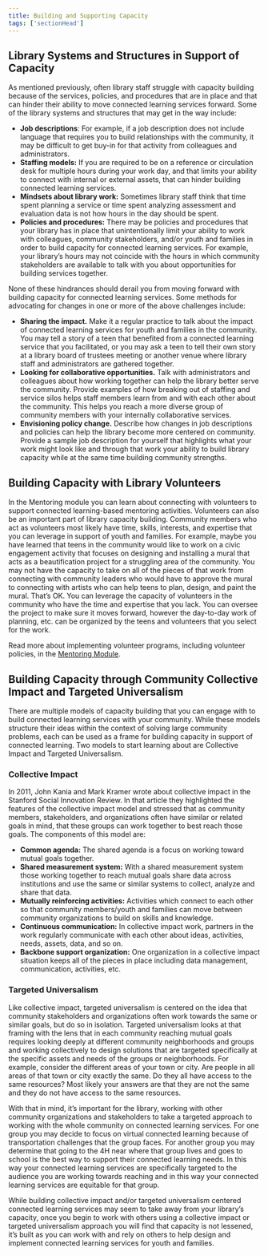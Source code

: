 ```yaml
---
title: Building and Supporting Capacity 
tags: ['sectionHead']
---
```


## Library Systems and Structures in Support of Capacity

As mentioned previously, often library staff struggle with capacity building because of the services, policies, and procedures that are in place and that can hinder their ability to move connected learning services forward.  Some of the library systems and structures that may get in the way include:

* **Job descriptions**: For example, if a job description does not include language that requires you to build relationships with the community, it may be difficult to get buy-in for that activity from colleagues and administrators.
* **Staffing models:** If you are required to be on a reference or circulation desk for multiple hours during your work day, and that limits your ability to connect with internal or external assets, that can hinder building connected learning services.
* **Mindsets about library work:** Sometimes library staff think that time spent planning a service or time spent analyzing assessment and evaluation data is not how hours in the day should be spent.  
* **Policies and procedures:** There may be policies and procedures that your library has in place that unintentionally limit your ability to work with colleagues, community stakeholders, and/or youth and families in order to build capacity for connected learning services. For example, your library’s hours may not coincide with the hours in which community stakeholders are available to talk with you about opportunities for building services together.  


None of these hindrances should derail you from moving forward with building capacity for connected learning services.  Some methods for advocating for changes in one or more of the above challenges include:

* **Sharing the impact.** Make it a regular practice to talk about the impact of connected learning services for youth and families in the community.  You may tell a story of a teen that benefited from a connected learning service that you facilitated, or you may ask a teen to tell their own story at a library board of trustees meeting or another venue where library staff and administrators are gathered together.
* **Looking for collaborative opportunities.** Talk with administrators and colleagues about how working together can help the library better serve the community. Provide examples of how breaking out of staffing and service silos helps staff members learn from and with each other about the community. This helps you reach a more diverse group of community members with your internally collaborative services.
* **Envisioning policy change.** Describe how changes in job descriptions and policies can help the library become more centered on community.  Provide a sample job description for yourself that highlights what your work might look like and through that work your ability to build library capacity while at the same time building community strengths.

## Building Capacity with Library Volunteers
In the Mentoring module you can learn about connecting with volunteers to support connected learning-based mentoring activities.  Volunteers can also be an important part of library capacity building.  Community members who act as volunteers most likely have time, skills, interests, and expertise that you can leverage in support of youth and families. For example, maybe you have learned that teens in the community would like to work on a civic engagement activity that focuses on designing and installing a mural that acts as a beautification project for a struggling area of the community.  You may not have the capacity to take on all of the pieces of that work from connecting with community leaders who would have to approve the mural to connecting with artists who can help teens to plan, design, and paint the mural. That’s OK. You can leverage the capacity of volunteers in the community who have the time and expertise that you lack.  You can oversee the project to make sure it moves forward, however the day-to-day work of planning, etc. can be organized by the teens and volunteers that you select for the work. 

Read more about implementing volunteer programs, including volunteer policies, in the [Mentoring Module](/mentoring/).


## Building Capacity through Community Collective Impact and Targeted Universalism

There are multiple models of capacity building that you can engage with to build connected learning services with your community.  While these models structure their ideas within the context of solving large community problems, each can be used as a frame for building capacity in support of connected learning. Two models to start learning about are Collective Impact and Targeted Universalism.

### Collective Impact
In 2011, John Kania and Mark Kramer wrote about collective impact in the Stanford Social Innovation Review.  In that article they highlighted the features of the collective impact model and stressed that as community members, stakeholders, and organizations often have similar or related goals in mind, that these groups can work together to best reach those goals. The components of this model are:

* **Common agenda:** The shared agenda is a focus on working toward mutual goals together.
* **Shared measurement system:** With a shared measurement system those working together to reach mutual goals share data across institutions and use the same or similar systems to collect, analyze and share that data.
* **Mutually reinforcing activities:**  Activities which connect to each other so that community  members/youth and families can move between community organizations to build on skills and knowledge.
* **Continuous communication:** In collective impact work, partners in the work regularly communicate with each other about ideas, activities, needs, assets, data, and so on.
* **Backbone support organization:** One organization in a collective impact situation keeps all of the pieces in place including data management, communication, activities, etc.

### Targeted Universalism

Like collective impact, targeted universalism is centered on the idea that community stakeholders and organizations often work towards the same or similar goals, but do so in isolation.  Targeted universalism looks at that framing with the lens that in each community reaching mutual goals requires looking deeply at different community neighborhoods and groups and working collectively to design solutions that are targeted specifically at the specific assets and needs of the groups or neighborhoods. For example, consider the different areas of your town or city.  Are people in all areas of that town or city exactly the same. Do they all have access to the same resources?  Most likely your answers are that they are not the same and they do not have access to the same resources.  

With that in mind, it’s important for the library, working with other community organizations and stakeholders to take a targeted approach to working with the whole community on connected learning services. For one group you may decide to focus on virtual connected learning because of transportation challenges that the group faces. For another group you may determine that going to the 4H near where that group lives and goes to school is the best way to support their connected learning needs.   In this way your connected learning services are specifically targeted to the audience you are working towards reaching and in this way your connected learning services are equitable for that group.

While building collective impact and/or targeted universalism centered connected learning services may seem to take away from your library’s capacity, once you begin to work with others using a collective impact or targeted universalism approach you will find that capacity is not lessened, it’s built as you can work with and rely on others to help design and implement connected learning services for youth and families. 
